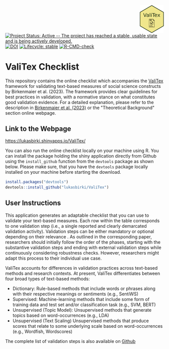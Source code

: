 <img src="inst/app/www/logo_valitex.png" align="right" width="15%" height="15%"/>

<!-- badges: start -->
[![Project Status: Active -- The project has reached a stable, usable
state and is being actively
developed.](http://www.repostatus.org/badges/latest/active.svg)](http://www.repostatus.org/#active)
[![DOI](https://zenodo.org/badge/634831162.svg)](https://zenodo.org/badge/latestdoi/634831162)
[![Lifecycle: stable](https://img.shields.io/badge/lifecycle-stable-brightgreen.svg)](https://www.tidyverse.org/lifecycle/#stable)
[![R-CMD-check](https://github.com/lukasbirki/ValiTex/actions/workflows/R-CMD-check.yaml/badge.svg)](https://github.com/lukasbirki/ValiTex/actions/workflows/R-CMD-check.yaml)
<!-- badges: end -->

# ValiTex Checklist

This repository contains the online checklist which accompanies the
[ValiTex](https://lukasbirki.shinyapps.io/ValiTex/) framework for
validating text-based measures of social science constructs by
Birkenmaier et al. (2023). The framework provides clear
guidelines for best practices in validation, with a normative stance on
what constitutes good validation evidence. For a detailed explanation,
please refer to the description in [Birkenmaier et al.
(2023)](https://arxiv.org/abs/2307.02863) or the "Theoretical
Background" section online webpage.

## Link to the Webpage

<https://lukasbirki.shinyapps.io/ValiTex/>

You can also run the online checklist locally on your machine using R.
You can install the package holding the shiny application directly from
Github using the `install_github` function from the `devtools` package
as shown below. Please make sure, that you have the `devtools` package
locally installed on your machine before starting the download.

``` r
install.packages("devtools")
devtools::install_github("lukasbirki/ValiTex")
```

## User Instructions

This application generates an adaptable checklist that you can use to
validate your text-based measures. Each row within the table corresponds
to one validation step (i.e., a single reported and clearly demarcated
validation activity). Validation steps can be either mandatory or
optional depending on their relevance . As outlined in the corresponding
paper, researchers should initially follow the order of the phases,
starting with the substantive validation steps and ending with external
validation steps while continuously considering robustness checks.
However, researchers might adapt this process to their individual use
case.

ValiTex accounts for differences in validation practices across
text-based methods and research contexts. At present, ValiTex
differentiates between four broad types of text-based methods:

-   Dictionary: Rule-based methods that include words or phrases along
    with their respective meanings or sentiments (e.g., SentiWS)
-   Supervised: Machine-learning methods that include some form of
    training data and test set and/or classification task (e.g., SVM,
    BERT)
-   Unsupervised (Topic Model): Unsupervised methods that generate
    topics based on word-occurrences (e.g., LDA)
-   Unsupervised (Text Scaling) Unsupervised methods that produce scores
    that relate to some underlying scale based on word-occurrences
    (e.g., Wordfish, Wordscores)

The complete list of validation steps is also available on
[Github](https://github.com/lukasbirki/ValiTex-Checklist/tree/main/data)
